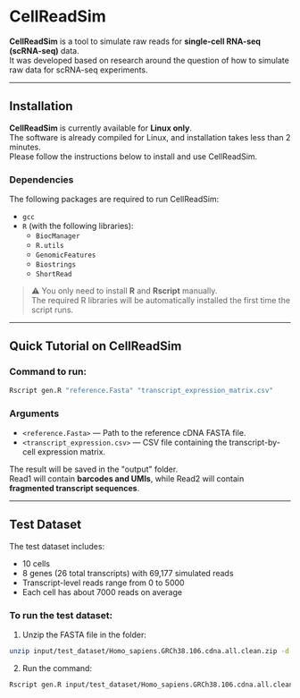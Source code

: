 # CellReadSim

**CellReadSim** is a tool to simulate raw reads for **single-cell RNA-seq (scRNA-seq)** data.  
It was developed based on research around the question of how to simulate raw data for scRNA-seq experiments.

---

## Installation

**CellReadSim** is currently available for **Linux only**.  
The software is already compiled for Linux, and installation takes less than 2 minutes.  
Please follow the instructions below to install and use CellReadSim.

### Dependencies

The following packages are required to run CellReadSim:

- `gcc`
- `R` (with the following libraries):
  - `BiocManager`
  - `R.utils`
  - `GenomicFeatures`
  - `Biostrings`
  - `ShortRead`

> ⚠️ You only need to install **R** and **Rscript** manually.  
> The required R libraries will be automatically installed the first time the script runs.

---

## Quick Tutorial on CellReadSim

### Command to run:

```bash
Rscript gen.R "reference.Fasta" "transcript_expression_matrix.csv"
```

### Arguments

- `<reference.Fasta>` — Path to the reference cDNA FASTA file.
- `<transcript_expression.csv>` — CSV file containing the transcript-by-cell expression matrix.

The result will be saved in the "output" folder.  
Read1 will contain **barcodes and UMIs**, while Read2 will contain **fragmented transcript sequences**.

---

## Test Dataset

The test dataset includes:
- 10 cells
- 8 genes (26 total transcripts) with 69,177 simulated reads
- Transcript-level reads range from 0 to 5000
- Each cell has about 7000 reads on average

### To run the test dataset:

1. Unzip the FASTA file in the folder:

```bash
unzip input/test_dataset/Homo_sapiens.GRCh38.106.cdna.all.clean.zip -d input/test_dataset/
```

2. Run the command:
```bash
Rscript gen.R input/test_dataset/Homo_sapiens.GRCh38.106.cdna.all.clean.fa input/test_dataset/transcript_expression.csv input/test_dataset/ output/
```

